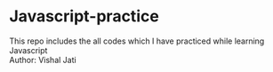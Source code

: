 # Javascript-practice
This repo includes the all codes which I have practiced while learning Javascript
<br>
Author: Vishal Jati
